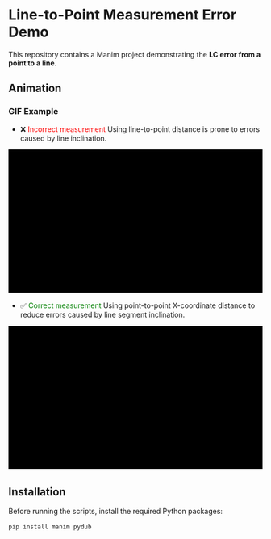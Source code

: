 # Line-to-Point Measurement Error Demo

This repository contains a Manim project demonstrating the **LC error from a point to a line**.

## Animation

### GIF Example

- ❌ <span style="color:red">Incorrect measurement</span>
Using line-to-point distance is prone to errors caused by line inclination.

![LC Error Animation](output/videos/run/480p15/MeasurementErrorLC_ManimCE_v0.19.0.gif)

- ✅ <span style="color:green">Correct measurement</span>
Using point-to-point X-coordinate distance to reduce errors caused by line segment inclination.

![DX Correct Animation](output/videos/run2/480p15/MeasurementDx_ManimCE_v0.19.0.gif)

## Installation

Before running the scripts, install the required Python packages:

```bash
pip install manim pydub